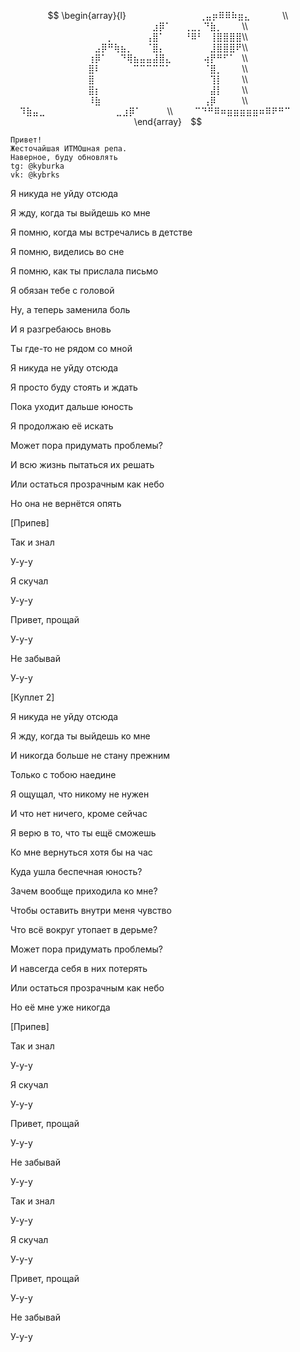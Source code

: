 $$
\begin{array}{l}
⠀⠀⠀⠀⠀⠀⠀⠀⠀⠀⠀⢀⣤⡶⠿⠿⠷⣶⣄⠀⠀⠀⠀⠀\\
⠀⠀⠀⠀⠀⠀⠀⠀⠀⠀⣰⡿⠁⠀⠀⢀⣀⡀⠙⣷⡀⠀⠀⠀\\
⠀⠀⠀⡀⠀⠀⠀⠀⠀⢠⣿⠁⠀⠀⠀⠘⠿⠃⠀⢸⣿⣿⣿⣿\\
⠀⣠⡿⠛⢷⣦⡀⠀⠀⠈⣿⡄⠀⠀⠀⠀⠀⠀⠀⣸⣿⣿⣿⠟\\
⢰⡿⠁⠀⠀⠙⢿⣦⣤⣤⣼⣿⣄⠀⠀⠀⠀⠀⢴⡟⠛⠋⠁⠀\\
⣿⠇⠀⠀⠀⠀⠀⠉⠉⠉⠉⠉⠁⠀⠀⠀⠀⠀⠈⣿⡀⠀⠀⠀\\
⣿⠀⠀⠀⠀⠀⠀⠀⠀⠀⠀⠀⠀⠀⠀⠀⠀⠀⠀⢹⡇⠀⠀⠀\\
⣿⡆⠀⠀⠀⠀⠀⠀⠀⠀⠀⠀⠀⠀⠀⠀⠀⠀⠀⣼⡇⠀⠀⠀\\
⠸⣷⠀⠀⠀⠀⠀⠀⠀⠀⠀⠀⠀⠀⠀⠀⠀⠀⢠⡿⠀⠀⠀⠀\\
⠀⠹⣷⣤⣀⠀⠀⠀⠀⠀⠀⠀⠀⠀⠀⠀⣀⣰⡿⠁⠀⠀⠀⠀\\
⠀⠀⠀⠉⠙⠛⠿⠶⣶⣶⣶⣶⣶⠶⠿⠟⠛⠉⠀⠀⠀⠀⠀
\end{array}⠀
$$
```
Привет!
Жесточайшая ИТМОшная репа.
Наверное, буду обновлять
tg: @kyburka
vk: @kybrks
```

Я никуда не уйду отсюда

Я жду, когда ты выйдешь ко мне

Я помню, когда мы встречались в детстве

Я помню, виделись во сне

Я помню, как ты прислала письмо

Я обязан тебе с головой

Ну, а теперь заменила боль

И я разгребаюсь вновь

Ты где-то не рядом со мной

Я никуда не уйду отсюда

Я просто буду стоять и ждать

Пока уходит дальше юность

Я продолжаю её искать

Может пора придумать проблемы?

И всю жизнь пытаться их решать

Или остаться прозрачным как небо

Но она не вернётся опять




[Припев]

Так и знал

У-у-у

Я скучал

У-у-у

Привет, прощай

У-у-у

Не забывай

У-у-у



[Куплет 2]

Я никуда не уйду отсюда

Я жду, когда ты выйдешь ко мне

И никогда больше не стану прежним

Только с тобою наедине

Я ощущал, что никому не нужен

И что нет ничего, кроме сейчас

Я верю в то, что ты ещё сможешь

Ко мне вернуться хотя бы на час

Куда ушла беспечная юность?

Зачем вообще приходила ко мне?

Чтобы оставить внутри меня чувство

Что всё вокруг утопает в дерьме?

Может пора придумать проблемы?

И навсегда себя в них потерять

Или остаться прозрачным как небо

Но её мне уже никогда



[Припев]


Так и знал

У-у-у

Я скучал

У-у-у

Привет, прощай

У-у-у

Не забывай

У-у-у

Так и знал

У-у-у

Я скучал

У-у-у

Привет, прощай

У-у-у

Не забывай

У-у-у



